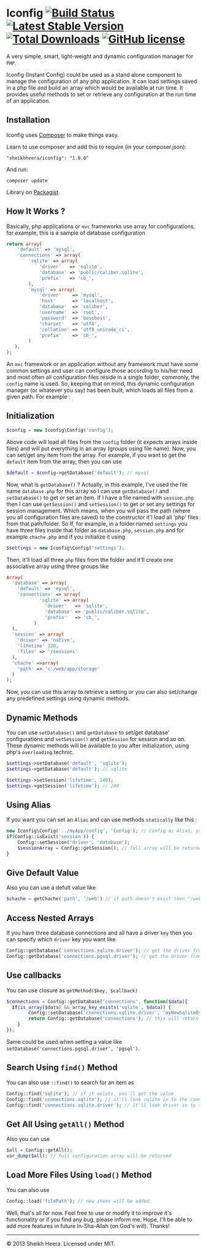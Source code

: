 # Iconfig [![Build Status](https://travis-ci.org/heera/iconfig.svg?branch=master)](https://travis-ci.org/heera/iconfig) [![Latest Stable Version](https://poser.pugx.org/sheikhheera/iconfig/version)](https://packagist.org/packages/sheikhheera/iconfig) [![Total Downloads](https://poser.pugx.org/sheikhheera/iconfig/downloads)](https://packagist.org/packages/sheikhheera/iconfig) [![GitHub license](https://img.shields.io/badge/license-MIT-blue.svg)](https://github.com/heera/iconfig/blob/master/license.txt)

A very simple, smart, light-weight and dynamic configuration manager for `PHP`.

Iconfig (Instant Config) could be used as a stand alone component to manage the configuration of any php application. It can load
settings saved in a php file and build an array which would be available at run time. It provides useful methods to set or retrieve any configuration at the run time of an application.

## Installation

Iconfig uses [Composer](http://getcomposer.org/) to make things easy.

Learn to use composer and add this to require (in your composer.json):

    "sheikhheera/iconfig": "1.0.0"
    
And run:

	composer update

Library on [Packagist](https://packagist.org/packages/sheikhheera/iconfig).

## How It Works ?
Basically, php applications or `mvc` frameworks use array for configurations, for example, this is a sample of database configuration
```PHP
return array(
 	'default' => 'mysql',
	'connections' => array(
		'sqlite' => array(
			'driver'   => 'sqlite',
			'database' => 'public/caliber.sqlite',
			'prefix'   => 'cb_',
		),
		'mysql' => array(
			'driver'    => 'mysql',
			'host'      => 'localhost',
			'database'  => 'caliber',
			'username'  => 'root',
			'password'  => 'bossboss',
			'charset'   => 'utf8',
			'collation' => 'utf8_unicode_ci',
			'prefix'    => 'cb_',
		)
   ),
);
```
An `mvc` framework or an application without any framework must have some common settings and user can configure those according to his/her need and
most often all configuration files reside in a single folder, commonly, the `config` name is used. So, keeping that on mind, this dynamic configuration
manager (or whatever you say) has been built, which loads all files from a given path. For example :
## Initialization
```PHP
$config = new Iconfig\Config('config');
```
Above code will load all files from the `config` folder (it expects arrays inside files) and will put everything in an array (groups using file name). Now, you can set/get any
item from the array. For example, if you want to get the `default` item from the array, then you can use
```PHP
$default = $config->getDatabase('default'); // mysql
```
Now, what is `getDatabase()` ? Actually, in this example, I've used the file name `database.php` for this array so I can use `getDatabase()` and `setDatabase()` to get or set an item.
If I have a file named with `session.php` then I can use `getSession()` and `setSession()` to get or set any settings for session management. Which means, when you will pass the path
(where you all configuration files are saved) to the constructor it'l load all 'php' files from that path/folder. So If, for example, in a folder named `settings` you have three files
inside that folder as `database.php`, `session.php` and for example `chache.php` and if you initialize it using
```PHP
$settings = new Iconfig\Config('settings');
```
Then, it'll load all three `php` files from the folder and it'll create one associative array using three groups like
```PHP
Array(
  'database' => array(
    'default' => 'mysql',
    'connections' => array(
		    'sqlite' => array(
			  'driver'   => 'sqlite',
			  'database' => 'public/caliber.sqlite',
			  'prefix'   => 'cb_',
		  )
  ),
  'session' => array(
    'driver' => 'native',
    'lifetime' 120,
    'files' => '/sessions'
  ),
  'chache' =>array(
    'path' => 'c:/web/app/storage'
  )
);
```
Now, you can use this array to retrieve a setting or you can also set/change any predefined settings using dynamic methods.
## Dynamic Methods
You can use `setDatabase()` and `getDatabase` to set/get database' configurations and `setSession()` and `getSession` for session and so on.
These dynamic methods will be available to you after initialization, using php's `overloading` technic.
```PHP
$settings->setDatabase('default', 'sqlite');
$settings->getDatabase('default'); // sqlite

$settings->setSession('lifetime', 240);
$settings->getSession('lifetime'); // 240
```

## Using Alias
If you want you can set an `Alias` and can use methods `statically` like this :
```PHP
new Iconfig\Config('../myApp/config', 'Config'); // Config as Alias, you can use any name
if(Config::isExist('session')) {
    Config::setSession('driver', 'database');
    $sessionArray = Config::getSession(); // full array will be returned when called without argument
}
```
## Give Default Value
Also you can use a defult value like
```PHP
$chache = getChache('path', '/web') // if path doesn't exist then "/web" will be returned
```
## Access Nested Arrays
If you have three database connections and all have a driver `key` then you can specify which `driver` key you want like
```PHP
Config::getDatabase('connections.sqlite.driver'); // get the driver from sqlite
Config::getDatabase('connections.pgsql.driver'); // get the driver from pgsql
```
## Use callbacks
You can use closure as `getMethod($key, $callback)`
```PHP
$connections = Config::getDatabase('connections', function($data){
  if(is_array($data) && array_key_exists('sqlite', $data)) {
		Config::setDatabase('connections.sqlite.driver', 'myNewSqliteDriver');
		return Config::getDatabase('connections'); // this will return connections array with new value
	}
});
```
Same could be used when setting a value like `setDatabase('connections.pgsql.driver', 'pgsql')`. 
## Search Using `find()` Method

You can also use `::find()` to search for an item as
```PHP
Config::find('sqlite'); // if it exists, you'll get the value
Config::find('connections.sqlite'); // it'll look sqlite in to the connections
Config::find('connections.sqlite.driver'); // it'll look driver in to the connections.sqlite array
```
## Get All Using `getAll()` Method
Also you can use
```PHP
$all = Config::getAll();
var_dump($all); // full configuration array will be returned
```
## Load More Files Using `load()` Method
You can also use
```PHP
Config::load('filePath'); // new items will be added.
```
Well, that's all for now. Feel free to use or modify it to improve it's functionality or if you find any bug, please inform me. Hope, I'll be able to add more features in future In-Sha-Allah (on God's will). Thanks!
___
© 2013 Sheikh Heera. Licensed under MIT.
